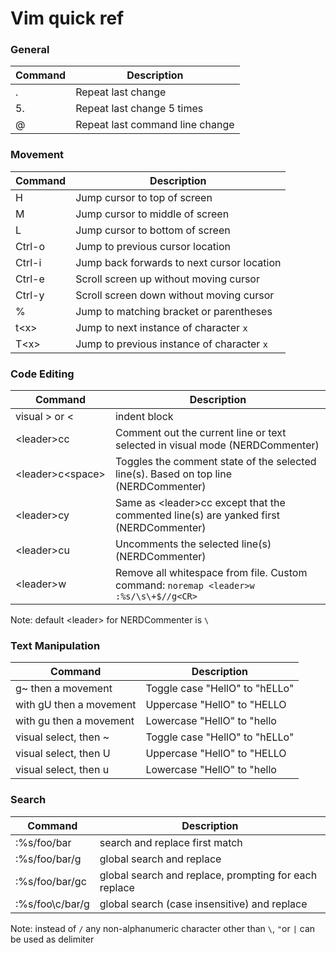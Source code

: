 # Vim quick ref  
  
### General
  
| Command | Description | 
|---|---|
| . | Repeat last change | 
| 5. | Repeat last change 5 times | 
| @ | Repeat last command line change |
  
### Movement  
  
| Command | Description | 
|---|---|
| H | Jump cursor to top of screen | 
| M | Jump cursor to middle of screen | 
| L | Jump cursor to bottom of screen | 
| Ctrl-o | Jump to previous cursor location | 
| Ctrl-i | Jump back forwards to next cursor location|  
| Ctrl-e | Scroll screen up without moving cursor | 
| Ctrl-y | Scroll screen down without moving cursor | 
| % | Jump to matching bracket or parentheses | 
| t\<x> | Jump to next instance of character `x` |
| T\<x> | Jump to previous instance of character `x` |
  
### Code Editing  
  
| Command | Description | 
|---|---|
| visual > or < | indent block |
| \<leader\>cc | Comment out the current line or text selected in visual mode (NERDCommenter) |
| \<leader\>c\<space\> | Toggles the comment state of the selected line(s). Based on top line (NERDCommenter) |
| \<leader\>cy | Same as \<leader\>cc except that the commented line(s) are yanked first (NERDCommenter) |
| \<leader\>cu | Uncomments the selected line(s) (NERDCommenter) |
| \<leader>w | Remove all whitespace from file. Custom command: `noremap <leader>w :%s/\s\+$//g<CR>` |

Note: default \<leader\> for NERDCommenter is `\` 

### Text Manipulation 

| Command | Description | 
|---|---|
| g~ then a movement | Toggle case "HellO" to "hELLo" | 
| with gU then a movement | Uppercase "HellO" to "HELLO| 
| with gu then a movement | Lowercase "HellO" to "hello| 
| visual select, then ~ | Toggle case "HellO" to "hELLo" | 
| visual select, then U | Uppercase "HellO" to "HELLO | 
| visual select, then u | Lowercase "HellO" to "hello |

### Search  
  
| Command | Description | 
|---|---|
| :%s/foo/bar    | search and replace first match | 
| :%s/foo/bar/g  | global search and replace |
| :%s/foo/bar/gc | global search and replace, prompting for each replace |
| :%s/foo\c/bar/g | global search (case insensitive) and replace |

Note: instead of `/` any non-alphanumeric character other than `\`, `"`or `|` can be used as delimiter 

